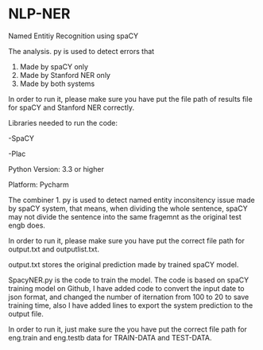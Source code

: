 # NLP-NER
Named Entitiy Recognition using spaCY

The analysis. py is used to detect errors that
1. Made by spaCY only
2. Made by Stanford NER only
3. Made by both systems

In order to run it, please make sure you have put the file path of results file for spaCY and Stanford NER correctly.

Libraries needed to run the code:

-SpaCY

-Plac

Python Version: 3.3 or higher 

Platform: Pycharm 



The combiner 1. py is used to detect named entity inconsitency issue made by spaCY system, that means, when dividing the whole sentence, spaCY may not divide the sentence into the same fragemnt as the original test engb does.

In order to run it, please make sure you have put the correct file path for output.txt and outputlist.txt.

output.txt stores the original prediction made by trained spaCY model.


SpacyNER.py is the code to train the model. The code is based on spaCY training model on Github, I have added code to convert the input date to json format, and changed the number of iternation from 100 to 20  to save training time, also I have added lines to export the system prediction to the output file.

In order to run it, just make sure the you have put the correct file path for eng.train and eng.testb data for TRAIN-DATA and TEST-DATA.
